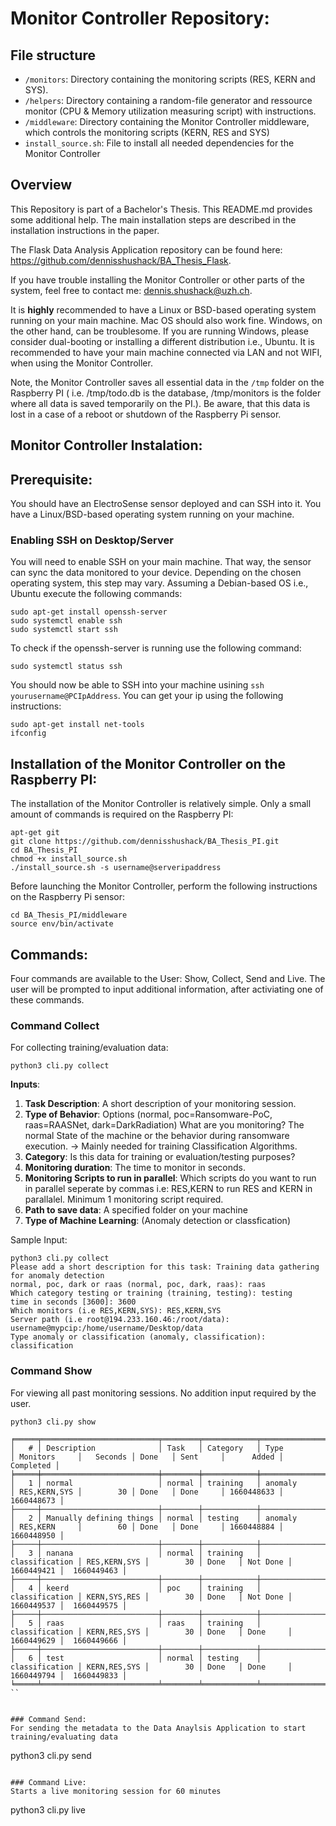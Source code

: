 # Monitor Controller Repository:

##  File structure 
* `/monitors`: Directory containing the monitoring scripts (RES, KERN and SYS).
* `/helpers`: Directory containing a random-file generator and ressource monitor (CPU & Memory utilization measuring script) with instructions.
* `/middleware`: Directory containing the Monitor Controller middleware, which controls the monitoring scripts (KERN, RES and SYS)
* `install_source.sh`: File to install all needed dependencies for the Monitor Controller

## Overview
This Repository is part of a Bachelor's Thesis. This README.md provides some additional help. The main installation steps are described in the installation instructions in the paper.

The Flask Data Analysis Application repository can be found here: https://github.com/dennisshushack/BA_Thesis_Flask.

If you have trouble installing the Monitor Controller or other parts of the system, feel free to contact me: dennis.shushack@uzh.ch.

It is **highly** recommended to have a Linux or BSD-based operating system running on your main machine. Mac OS should also work fine.
Windows, on the other hand, can be troublesome. If you are running Windows, please consider dual-booting or installing a different distribution i.e., Ubuntu. It is recommended to have your main machine connected via LAN and not WIFI, when using the Monitor Controller.

Note, the Monitor Controller saves all essential data in the `/tmp` folder on the Raspberry PI ( i.e. /tmp/todo.db is the database,  /tmp/monitors is the folder where all data is saved temporarily on the PI.). Be aware, that this data is lost in a case of a reboot or shutdown of the Raspberry Pi sensor. 

## Monitor Controller Instalation:

## Prerequisite:
You should have an ElectroSense sensor deployed and can SSH into it. 
You have a Linux/BSD-based operating system running on your machine.

### Enabling SSH on Desktop/Server
You will need to enable SSH on your main machine. That way, the sensor can sync the data monitored to your device. Depending on the chosen operating system, this step may vary. Assuming a Debian-based OS i.e., Ubuntu execute the following commands:
```
sudo apt-get install openssh-server
sudo systemctl enable ssh
sudo systemctl start ssh
```

To check if the openssh-server is running use the following command:
```
sudo systemctl status ssh
```
You should now be able to SSH into your machine usining `ssh yourusername@PCIpAddress`. You can get your ip using the following instructions:
```
sudo apt-get install net-tools
ifconfig
```

## Installation of the Monitor Controller on the Raspberry PI:
The installation of the Monitor Controller is relatively simple. Only a small amount of commands is required on the Raspberry PI:

```
apt-get git
git clone https://github.com/dennisshushack/BA_Thesis_PI.git
cd BA_Thesis_PI
chmod +x install_source.sh
./install_source.sh -s username@serveripaddress
```
Before launching the Monitor Controller, perform the following instructions on the Raspberry Pi sensor: 
```
cd BA_Thesis_PI/middleware
source env/bin/activate
```
## Commands:
Four commands are available to the User: Show, Collect, Send and Live.
The user will be prompted to input additional information, after activiating one of these commands. 

### Command Collect
For collecting training/evaluation data:
```
python3 cli.py collect
```
  
**Inputs**:

1. **Task Description**: A short description of your monitoring session.
2. **Type of Behavior**: Options (normal, poc=Ransomware-PoC, raas=RAASNet, dark=DarkRadiation) What are you monitoring? The normal State of the machine or the behavior during ransomware execution. -> Mainly needed for training Classification Algorithms.
3. **Category**: Is this data for training or evaluation/testing purposes?
4. **Monitoring duration**: The time to monitor in seconds.
5. **Monitoring Scripts to run in parallel**:  Which scripts do you want to run in parallel seperate by commas i.e: RES,KERN to run RES and KERN in parallalel. Minimum 1 monitoring script required.
6. **Path to save data**: A specified folder on your machine
7. **Type of Machine Learning**: (Anomaly detection or classfication)

Sample Input:
```
python3 cli.py collect
Please add a short description for this task: Training data gathering for anomaly detection
normal, poc, dark or raas (normal, poc, dark, raas): raas
Which category testing or training (training, testing): testing
time in seconds [3600]: 3600
Which monitors (i.e RES,KERN,SYS): RES,KERN,SYS
Server path (i.e root@194.233.160.46:/root/data): username@mypcip:/home/username/Desktop/data
Type anomaly or classification (anomaly, classification): classification
```

### Command Show
For viewing all past monitoring sessions. No addition input required by the user.
```
python3 cli.py show
```
```
╒═════╤══════════════════════════╤════════╤════════════╤════════════════╤══════════════╤═══════════╤════════╤══════════╤════════════╤═════════════╕
│   # │ Description              │ Task   │ Category   │ Type           │ Monitors     │   Seconds │ Done   │ Sent     │      Added │   Completed │
╞═════╪══════════════════════════╪════════╪════════════╪════════════════╪══════════════╪═══════════╪════════╪══════════╪════════════╪═════════════╡
│   1 │ normal                   │ normal │ training   │ anomaly        │ RES,KERN,SYS │        30 │ Done   │ Done     │ 1660448633 │  1660448673 │
├─────┼──────────────────────────┼────────┼────────────┼────────────────┼──────────────┼───────────┼────────┼──────────┼────────────┼─────────────┤
│   2 │ Manually defining things │ normal │ testing    │ anomaly        │ RES,KERN     │        60 │ Done   │ Done     │ 1660448884 │  1660448950 │
├─────┼──────────────────────────┼────────┼────────────┼────────────────┼──────────────┼───────────┼────────┼──────────┼────────────┼─────────────┤
│   3 │ nanana                   │ normal │ training   │ classification │ RES,KERN,SYS │        30 │ Done   │ Not Done │ 1660449421 │  1660449463 │
├─────┼──────────────────────────┼────────┼────────────┼────────────────┼──────────────┼───────────┼────────┼──────────┼────────────┼─────────────┤
│   4 │ keerd                    │ poc    │ training   │ classification │ KERN,SYS,RES │        30 │ Done   │ Not Done │ 1660449537 │  1660449575 │
├─────┼──────────────────────────┼────────┼────────────┼────────────────┼──────────────┼───────────┼────────┼──────────┼────────────┼─────────────┤
│   5 │ raas                     │ raas   │ training   │ classification │ KERN,RES,SYS │        30 │ Done   │ Done     │ 1660449629 │  1660449666 │
├─────┼──────────────────────────┼────────┼────────────┼────────────────┼──────────────┼───────────┼────────┼──────────┼────────────┼─────────────┤
│   6 │ test                     │ normal │ testing    │ classification │ KERN,RES,SYS │        30 │ Done   │ Done     │ 1660449794 │  1660449833 │
╘═════╧══════════════════════════╧════════╧════════════╧════════════════╧══════════════╧═══════════╧════════╧══════════╧════════════╧═════════════╛
``


### Command Send:
For sending the metadata to the Data Anaylsis Application to start training/evaluating data
```
python3 cli.py send
```

### Command Live:
Starts a live monitoring session for 60 minutes
```
python3 cli.py live
```
